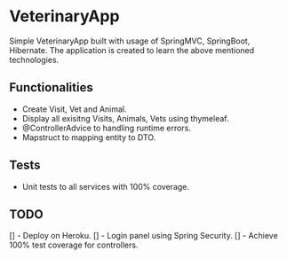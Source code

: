 # VeterinaryApp

Simple VeterinaryApp built with usage of SpringMVC, SpringBoot, Hibernate.
The application is created to learn the above mentioned technologies.

## Functionalities
- Create Visit, Vet and Animal.
- Display all exisitng Visits, Animals, Vets using thymeleaf.
- @ControllerAdvice to handling runtime errors.
- Mapstruct to mapping entity to DTO.




## Tests
- Unit tests to all services with 100% coverage.


## TODO
[] - Deploy on Heroku.
[] - Login panel using Spring Security.
[] - Achieve 100% test coverage for controllers. 

 
